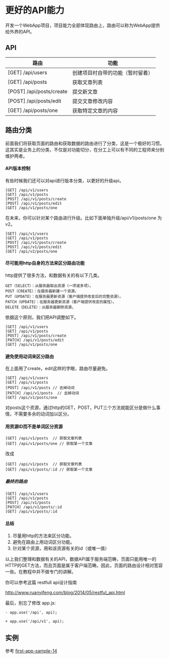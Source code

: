# 更好的API能力

开发一个WebApp项目，项目能力全部体现路由上，路由可以称为WebApp提供给外界的API。

## API

路由|功能
---|---
[GET] /api/users | 创建项目时自带的功能（暂时留着）
[GET] /api/posts | 获取文章列表
[POST] /api/posts/create | 提交新文章
[POST] /api/posts/edit | 提交文章修改内容
[GET] /api/posts/one | 获取特定文章的内容

## 路由分类

前面我们将获取页面的路由和获取数据的路由进行了分类，这是一个极好的习惯。这其实是业务上的分类，不仅是对功能切分，在分工上可以有不同的工程师来分别维护两者。

#### API版本控制

有些时候我们还可以对api进行版本分类，以更好的升级api。

```
[GET] /api/v1/users
[GET] /api/v1/posts
[POST] /api/v1/posts/create
[POST] /api/v1/posts/edit
[GET] /api/v1/posts/one
```

在未来，你可以针对某个路由进行升级。比如下面单独升级/api/v1/posts/one 为 v2。

```
[GET] /api/v1/users
[GET] /api/v1/posts
[POST] /api/v1/posts/create
[POST] /api/v1/posts/edit
[GET] /api/v2/posts/one
```
#### 尽可能用http自身的方法来区分路由功能

http提供了很多方法，和数据有关的有以下几类。

```
GET（SELECT）：从服务器取出资源（一项或多项）。
POST（CREATE）：在服务器新建一个资源。
PUT（UPDATE）：在服务器更新资源（客户端提供改变后的完整资源）。
PATCH（UPDATE）：在服务器更新资源（客户端提供改变的属性）。
DELETE（DELETE）：从服务器删除资源。
```

依据这个原则，我们把API调整如下。

```
[GET] /api/v1/users
[GET] /api/v1/posts
[POST] /api/v1/posts/create
[PATCH] /api/v1/posts/edit
[GET] /api/v1/posts/one
```

#### 避免使用动词来区分路由

在上面用了create，edit这样的字眼，路由尽量避免。

```
[GET] /api/v1/users
[GET] /api/v1/posts  
[POST] /api/v1/posts // 去掉动词
[PATCH] /api/v1/posts  // 去掉动词
[GET] /api/v1/posts/one
```

对posts这个资源，通过http的GET，POST，PUT三个方法就能区分是做什么事情，不需要多余的动词加以区分。

#### 用资源ID而不是单词区分资源

```
[GET] /api/v1/posts  // 获取文章列表
[GET] /api/v1/posts/one // 获取某一个文章
```

改成

```
[GET] /api/v1/posts  // 获取文章列表
[GET] /api/v1/posts/:id // 获取某一个文章
```

##### 最终的路由

```
[GET] /api/v1/users
[GET] /api/v1/posts  
[POST] /api/v1/posts
[PATCH] /api/v1/posts/:id
[GET] /api/v1/posts/:id
```

#### 总结

1. 尽量用http的方法来区分功能。
2. 避免在路由上用动词区分功能。
3. 针对某个资源，用和该资源有关的id（或唯一值）

以上我们整理和数据有关的API，数据API属于服务端范畴，页面只能用唯一的HTTP的GET方法，而且页面是属于客户端范畴。因此，页面的路由设计相对宽容一些。在教程中并不做专门的讲解。

你可以参考这篇 restfull api设计指南

http://www.ruanyifeng.com/blog/2014/05/restful_api.html

最后，别忘了修改 app.js:

```
- app.use('/api', api);

+ app.use('/api/v1', api);
```

## 实例

参考 [first-app-sample-14](https://github.com/xugy0926/learn-webapp-sample/tree/master/first-app-sample-14)